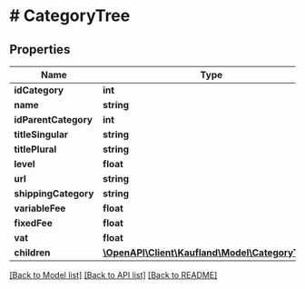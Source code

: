 # # CategoryTree

## Properties

Name | Type | Description | Notes
------------ | ------------- | ------------- | -------------
**idCategory** | **int** |  |
**name** | **string** |  |
**idParentCategory** | **int** |  |
**titleSingular** | **string** |  |
**titlePlural** | **string** |  |
**level** | **float** |  |
**url** | **string** |  |
**shippingCategory** | **string** |  |
**variableFee** | **float** |  |
**fixedFee** | **float** |  |
**vat** | **float** |  |
**children** | [**\OpenAPI\Client\Kaufland\Model\CategoryTree[]**](CategoryTree.md) |  |

[[Back to Model list]](../../README.md#models) [[Back to API list]](../../README.md#endpoints) [[Back to README]](../../README.md)
